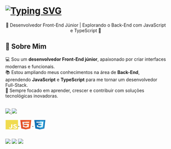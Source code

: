 <!--
**antoniofrancisco2/antoniofrancisco2** is a ✨ _special_ ✨ repository because its `README.md` (this file) appears on your GitHub profile.

Here are some ideas to get you started:

- 🔭 I’m currently working on ...
- 🌱 I’m currently learning ...
- 👯 I’m looking to collaborate on ...
- 🤔 I’m looking for help with ...
- 💬 Ask me about ...
- 📫 How to reach me: ...
- 😄 Pronouns: ...
- ⚡ Fun fact: ...
-->
<h1> <a href="https://git.io/typing-svg"><img src="https://readme-typing-svg.demolab.com?font=Fira+Code&pause=1000&color=00FF00&random=false&width=435&lines=Olá!+Sou+Antônio+Francisco!+%3D)" alt="Typing SVG" /></a> </h1>

<div align="center">
  <p>🌟 Desenvolvedor Front-End Júnior | Explorando o Back-End com JavaScript e TypeScript 🌟</p>
</div>

## 🚀 Sobre Mim  
💻 Sou um **desenvolvedor Front-End júnior**, apaixonado por criar interfaces modernas e funcionais.  
📚 Estou ampliando meus conhecimentos na área de **Back-End**, aprendendo **JavaScript** e **TypeScript** para me tornar um desenvolvedor Full-Stack.  
🎯 Sempre focado em aprender, crescer e contribuir com soluções tecnológicas inovadoras.

<br>
<div>
  <a href="https://github.com/antoniofrancisco2">
  <img height="180em" src="https://github-readme-stats.vercel.app/api?username=antoniofrancisco2&show_icons=true&theme=tokyonight&include_all_commits=true&count_private=true"/>
  <img height="180em" src="https://github-readme-stats.vercel.app/api/top-langs/?username=antoniofrancisco2&layout=compact&langs_count=16&theme=tokyonight"/>
</div>
<div style="display: inline_block"><br>
  <img align="center" alt="antonio-Js" height="30" width="40" src="https://raw.githubusercontent.com/devicons/devicon/master/icons/javascript/javascript-plain.svg">
  <img align="center" alt="antonio-HTML" height="30" width="40" src="https://raw.githubusercontent.com/devicons/devicon/master/icons/html5/html5-original.svg">
  <img align="center" alt="antonio-CSS" height="30" width="40" src="https://raw.githubusercontent.com/devicons/devicon/master/icons/css3/css3-original.svg">
</div>
  
  ##
 
<div> 
  <a href="https://instagram.com/antoniofc0" target="_blank"><img src="https://img.shields.io/badge/-Instagram-%23E4405F?style=for-the-badge&logo=instagram&logoColor=white" target="_blank"></a> 
  <a href = "antoniofranciscosilva407@gmail.com"><img src="https://img.shields.io/badge/-Gmail-%23333?style=for-the-badge&logo=gmail&logoColor=white" target="_blank"></a>
  <a href="https://www.linkedin.com/in/ant%C3%B4nio-francisco-68a252274/" target="_blank"><img src="https://img.shields.io/badge/-LinkedIn-%230077B5?style=for-the-badge&logo=linkedin&logoColor=white" target="_blank"></a> 
</div>
